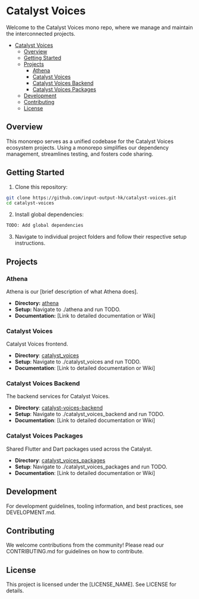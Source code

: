 # Catalyst Voices

Welcome to the Catalyst Voices mono repo, where we manage and maintain the interconnected projects.

- [Catalyst Voices](#catalyst-voices)
  - [Overview](#overview)
  - [Getting Started](#getting-started)
  - [Projects](#projects)
    - [Athena](#athena)
    - [Catalyst Voices](#catalyst-voices-1)
    - [Catalyst Voices Backend](#catalyst-voices-backend)
    - [Catalyst Voices Packages](#catalyst-voices-packages)
  - [Development](#development)
  - [Contributing](#contributing)
  - [License](#license)

## Overview

This monorepo serves as a unified codebase for the Catalyst Voices ecosystem projects.
Using a monorepo simplifies our dependency management, streamlines testing, and fosters code sharing.

## Getting Started

1. Clone this repository:

```sh
git clone https://github.com/input-output-hk/catalyst-voices.git
cd catalyst-voices
```

2. Install global dependencies:

```sh
TODO: Add global dependencies
```
3. Navigate to individual project folders and follow their respective setup instructions.

## Projects

### Athena

Athena is our [brief description of what Athena does].

- **Directory:** [athena](https://github.com/input-output-hk/catalyst-voices/tree/main/athena)
- **Setup:** Navigate to ./athena and run TODO.
- **Documentation:** [Link to detailed documentation or Wiki]

### Catalyst Voices

Catalyst Voices frontend.

- **Directory**: [catalyst_voices](https://github.com/input-output-hk/catalyst-voices/tree/main/catalyst_voices)
- **Setup**: Navigate to ./catalyst_voices and run TODO.
- **Documentation**: [Link to detailed documentation or Wiki]

### Catalyst Voices Backend

The backend services for Catalyst Voices.

- **Directory**: [catalyst-voices-backend](https://github.com/input-output-hk/catalyst-voices/tree/main/catalyst-voices-backend)
- **Setup**: Navigate to ./catalyst_voices_backend and run TODO.
- **Documentation**: [Link to detailed documentation or Wiki]

### Catalyst Voices Packages

Shared Flutter and Dart packages used across the Catalyst.

- **Directory**: [catalyst_voices_packages](https://github.com/input-output-hk/catalyst-voices/tree/main/catalyst_voices_packages)
- **Setup**: Navigate to ./catalyst_voices_packages and run TODO.
- **Documentation**: [Link to detailed documentation or Wiki]

## Development

For development guidelines, tooling information, and best practices, see DEVELOPMENT.md.

## Contributing

We welcome contributions from the community! Please read our CONTRIBUTING.md for guidelines on how to contribute.

## License
This project is licensed under the [LICENSE_NAME]. See LICENSE for details.
